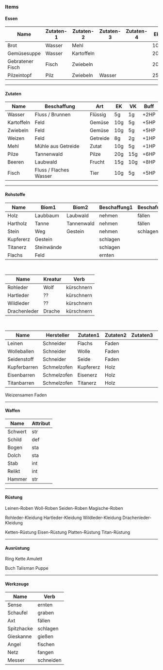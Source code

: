 ### Items

#### Essen

| Name             | Zutaten-1 | Zutaten-2  | Zutaten-3 | Zutaten-4 | EK  | VK  | Buff          | Runden |
| ---------------- | --------- | ---------- | --------- | --------- | --- | --- | ------------- | ------ |
| Brot             | Wasser    | Mehl       |           |           | 10g | 6g  | Regeneration  | 2      |
| Gemüsesuppe      | Wasser    | Kartoffeln |           |           | 20g | 15g | Glückssträhne | 3      |
| Gebratener Fisch | Fisch     | Zwiebeln   |           |           | 20g | 15g | Berserker     | 4      |
| Pilzeintopf      | Pilz      | Zwiebeln   | Wasser    |           | 25g | 18g | Schutzengel   | 2      |

<hr>

#### Zutaten

| Name       | Beschaffung            | Art      | EK  | VK  | Buff |
| ---------- | ---------------------- | -------- | --- | --- | ---- |
| Wasser     | Fluss / Brunnen        | Flüssig  | 5g  | 1g  | +2HP |
| Kartoffeln | Feld                   | Gemüse   | 10g | 5g  | +5HP |
| Zwiebeln   | Feld                   | Gemüse   | 10g | 5g  | +5HP |
| Weizen     | Feld                   | Getreide | 8g  | 2g  | +1HP |
| Mehl       | Mühle aus Getreide     | Zutat    | 10g | 5g  | +1HP |
| Pilze      | Tannenwald             | Pilze    | 20g | 15g | +6HP |
| Beeren     | Laubwald               | Frucht   | 15g | 10g | +8HP |
| Fisch      | Fluss / Flaches Wasser | Tier     | 10g | 5g  | +5HP |

<hr>

#### Rohstoffe

| Name      | Biom1      | Biom2      | Beschaffung1 | Beschafung2 |
| --------- | ---------- | ---------- | ------------ | ----------- |
| Holz      | Laubbaum   | Laubwald   | nehmen       | fällen      |
| Hartholz  | Tanne      | Tannenwald | nehmen       | fällen      |
| Stein     | Weg        | Gestein    | nehmen       | schlagen    |
| Kupfererz | Gestein    |            | schlagen     |             |
| Titanerz  | Steinwände |            | schlagen     |             |
| Flachs    | Feld       |            | ernten       |             |

<br>

| Name         | Kreatur | Verb       |
| ------------ | ------- | ---------- |
| Rohleder     | Wolf    | kürschnern |
| Hartleder    | ??      | kürschnern |
| Wildleder    | ??      | kürschnern |
| Drachenleder | Drache  | kürschnern |

<br>

| Name         | Hersteller  | Zutaten1  | Zutaten2 | Zutaten3 | Zutaten4 | Verb      |
| ------------ | ----------- | --------- | -------- | -------- | -------- | --------- |
| Leinen       | Schneider   | Flachs    | Faden    |          |          | nähen     |
| Wolleballen  | Schneider   | Wolle     | Faden    |          |          | nähen     |
| Seidenstoff  | Schneider   | Seide     | Faden    |          |          | nähen     |
| Kupferbarren | Schmelzofen | Kupfererz | Holz     |          |          | schmelzen |
| Eisenbarren  | Schmelzofen | Eisenerz  | Holz     |          |          | schmelzen |
| Titanbarren  | Schmelzofen | Titanerz  | Holz     |          |          | schmelzen |

Weizensamen
Faden

<hr>

#### Waffen

| Name    | Attribut |
| ------- | -------- |
| Schwert | str      |
| Schild  | def      |
| Bogen   | sta      |
| Dolch   | sta      |
| Stab    | int      |
| Relikt  | int      |
| Hammer  | str      |

<hr>

#### Rüstung

Leinen-Roben
Woll-Roben
Seiden-Roben
Magische-Roben

Rohleder-Kleidung
Hartleder-Kleidung
Wildleder-Kleidung
Drachenleder-Kleidung

Ketten-Rüstung
Eisen-Rüstung
Platten-Rüstung
Titan-Rüstung

<hr>

#### Ausrüstung

Ring
Kette
Amulett

Buch
Talisman
Puppe

<hr>

#### Werkzeuge

| Name       | Verb      |
| ---------- | --------- |
| Sense      | ernten    |
| Schaufel   | graben    |
| Axt        | fällen    |
| Spitzhacke | schlagen  |
| Gieskanne  | gießen    |
| Angel      | fischen   |
| Netz       | fangen    |
| Messer     | schneiden |
